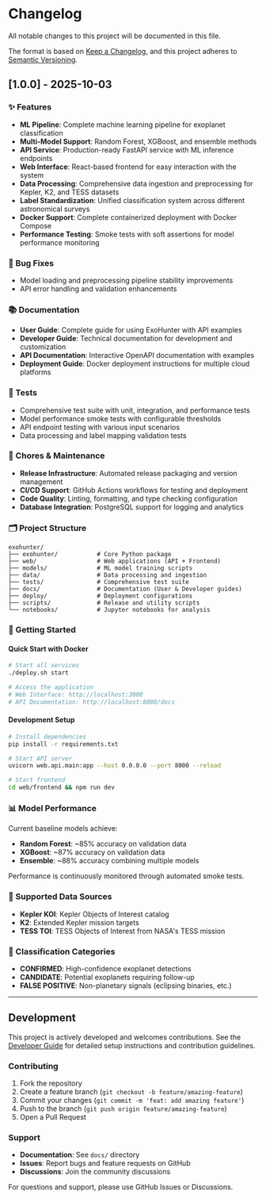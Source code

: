 # Changelog

All notable changes to this project will be documented in this file.

The format is based on [Keep a Changelog](https://keepachangelog.com/en/1.0.0/),
and this project adheres to [Semantic Versioning](https://semver.org/spec/v2.0.0.html).

## [1.0.0] - 2025-10-03

### ✨ Features

- **ML Pipeline**: Complete machine learning pipeline for exoplanet classification
- **Multi-Model Support**: Random Forest, XGBoost, and ensemble methods
- **API Service**: Production-ready FastAPI service with ML inference endpoints
- **Web Interface**: React-based frontend for easy interaction with the system
- **Data Processing**: Comprehensive data ingestion and preprocessing for Kepler, K2, and TESS datasets
- **Label Standardization**: Unified classification system across different astronomical surveys
- **Docker Support**: Complete containerized deployment with Docker Compose
- **Performance Testing**: Smoke tests with soft assertions for model performance monitoring

### 🐛 Bug Fixes

- Model loading and preprocessing pipeline stability improvements
- API error handling and validation enhancements

### 📚 Documentation

- **User Guide**: Complete guide for using ExoHunter with API examples
- **Developer Guide**: Technical documentation for development and customization
- **API Documentation**: Interactive OpenAPI documentation with examples
- **Deployment Guide**: Docker deployment instructions for multiple cloud platforms

### 🧪 Tests

- Comprehensive test suite with unit, integration, and performance tests
- Model performance smoke tests with configurable thresholds
- API endpoint testing with various input scenarios
- Data processing and label mapping validation tests

### 🔧 Chores & Maintenance

- **Release Infrastructure**: Automated release packaging and version management
- **CI/CD Support**: GitHub Actions workflows for testing and deployment
- **Code Quality**: Linting, formatting, and type checking configuration
- **Database Integration**: PostgreSQL support for logging and analytics

### 🗂️ Project Structure

```
exohunter/
├── exohunter/           # Core Python package
├── web/                 # Web applications (API + Frontend)
├── models/              # ML model training scripts
├── data/                # Data processing and ingestion
├── tests/               # Comprehensive test suite
├── docs/                # Documentation (User & Developer guides)
├── deploy/              # Deployment configurations
├── scripts/             # Release and utility scripts
└── notebooks/           # Jupyter notebooks for analysis
```

### 🚀 Getting Started

#### Quick Start with Docker
```bash
# Start all services
./deploy.sh start

# Access the application
# Web Interface: http://localhost:3000
# API Documentation: http://localhost:8000/docs
```

#### Development Setup
```bash
# Install dependencies
pip install -r requirements.txt

# Start API server
uvicorn web.api.main:app --host 0.0.0.0 --port 8000 --reload

# Start frontend
cd web/frontend && npm run dev
```

### 📊 Model Performance

Current baseline models achieve:
- **Random Forest**: ~85% accuracy on validation data
- **XGBoost**: ~87% accuracy on validation data
- **Ensemble**: ~88% accuracy combining multiple models

Performance is continuously monitored through automated smoke tests.

### 🔬 Supported Data Sources

- **Kepler KOI**: Kepler Objects of Interest catalog
- **K2**: Extended Kepler mission targets
- **TESS TOI**: TESS Objects of Interest from NASA's TESS mission

### 🎯 Classification Categories

- **CONFIRMED**: High-confidence exoplanet detections
- **CANDIDATE**: Potential exoplanets requiring follow-up
- **FALSE POSITIVE**: Non-planetary signals (eclipsing binaries, etc.)

---

## Development

This project is actively developed and welcomes contributions. See the [Developer Guide](docs/DEVELOPER_GUIDE.md) for detailed setup instructions and contribution guidelines.

### Contributing

1. Fork the repository
2. Create a feature branch (`git checkout -b feature/amazing-feature`)
3. Commit your changes (`git commit -m 'feat: add amazing feature'`)
4. Push to the branch (`git push origin feature/amazing-feature`)
5. Open a Pull Request

### Support

- **Documentation**: See `docs/` directory
- **Issues**: Report bugs and feature requests on GitHub
- **Discussions**: Join the community discussions

For questions and support, please use GitHub Issues or Discussions.
